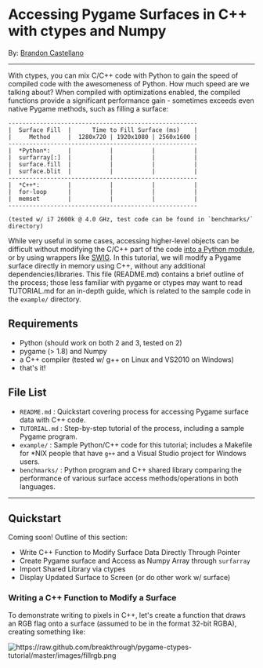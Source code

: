 Accessing Pygame Surfaces in C++ with ctypes and Numpy
==========================================================
By: [Brandon Castellano](http://www.bcastell.com)

----------------------------------------------------------

With ctypes, you can mix C/C++ code with Python to gain the speed of compiled code with the awesomeness of Python.  How much speed are we talking about?  When compiled with optimizations enabled, the compiled functions provide a significant performance gain - sometimes exceeds even native Pygame methods, such as filling a surface:

    ------------------------------------------------------
    |  Surface Fill  |      Time to Fill Surface (ms)    |
    |     Method     |  1280x720 | 1920x1080 | 2560x1600 |
    ------------------------------------------------------
    |  *Python*:     |           |           |           |
    |  surfarray[:]  |           |           |           |
    |  surface.fill  |           |           |           |
    |  surface.blit  |           |           |           |
    ------------------------------------------------------
    |  *C++*:        |           |           |           |
    |  for-loop      |           |           |           |
    |  memset        |           |           |           |
    ------------------------------------------------------
    
    (tested w/ i7 2600k @ 4.0 GHz, test code can be found in `benchmarks/` directory)
    

While very useful in some cases, accessing higher-level objects can be difficult without modifying the C/C++ part of the code [into a Python module](http://docs.python.org/2/extending/extending.html#writing-extensions-in-c), or by using wrappers like [SWIG](http://www.swig.org/).  In this tutorial, we will modify a Pygame surface directly in memory using C++, without any additional dependencies/libraries.  This file (README.md) contains a brief outline of the process; those less familiar with pygame or ctypes may want to read TUTORIAL.md for an in-depth guide, which is related to the sample code in the `example/` directory.


Requirements
------------
 - Python (should work on both 2 and 3, tested on 2)
 - pygame (> 1.8) and Numpy
 - a C++ compiler (tested w/ g++ on Linux and VS2010 on Windows)
 - that's it!

File List
---------

 - `README.md` : Quickstart covering process for accessing Pygame surface data with C++ code.
 - `TUTORIAL.md` : Step-by-step tutorial of the process, including a sample Pygame program.
 - `example/` : Sample Python/C++ code for this tutorial; includes a Makefile for *NIX people that have `g++` and a Visual Studio project for Windows users.
 - `benchmarks/` : Python program and C++ shared library comparing the performance of various surface access methods/operations in both languages.
  
 
----------------------------------------------------------

Quickstart
----------

Coming soon!  Outline of this section:

 - Write C++ Function to Modify Surface Data Directly Through Pointer
 - Create Pygame surface and Access as Numpy Array through `surfarray`
 - Import Shared Library via ctypes
 - Display Updated Surface to Screen (or do other work w/ surface)

>

### Writing a C++ Function to Modify a Surface

To demonstrate writing to pixels in C++, let's create a function that draws an RGB flag onto a surface (assumed to be in the format 32-bit RGBA), creating something like:

<img style="max-width:100%;" src="https://raw.github.com/breakthrough/pygame-ctypes-tutorial/master/images/fillrgb.png" alt="https://raw.github.com/breakthrough/pygame-ctypes-tutorial/master/images/fillrgb.png" />
 